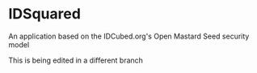 # IDSquared
An application based on the IDCubed.org's Open Mastard Seed security model

This is being edited in a different branch
